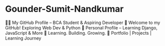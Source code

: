 # Gounder-Sumit-Nandkumar
👨‍💻 My GitHub Profile – BCA Student &amp; Aspiring Developer  🚀 Welcome to my GitHub! Exploring Web Dev &amp; Python  📌 Personal Profile – Learning Django, JavaScript &amp; More  🧠 Learning. Building. Growing.  💼 Portfolio | Projects | Learning Journey
